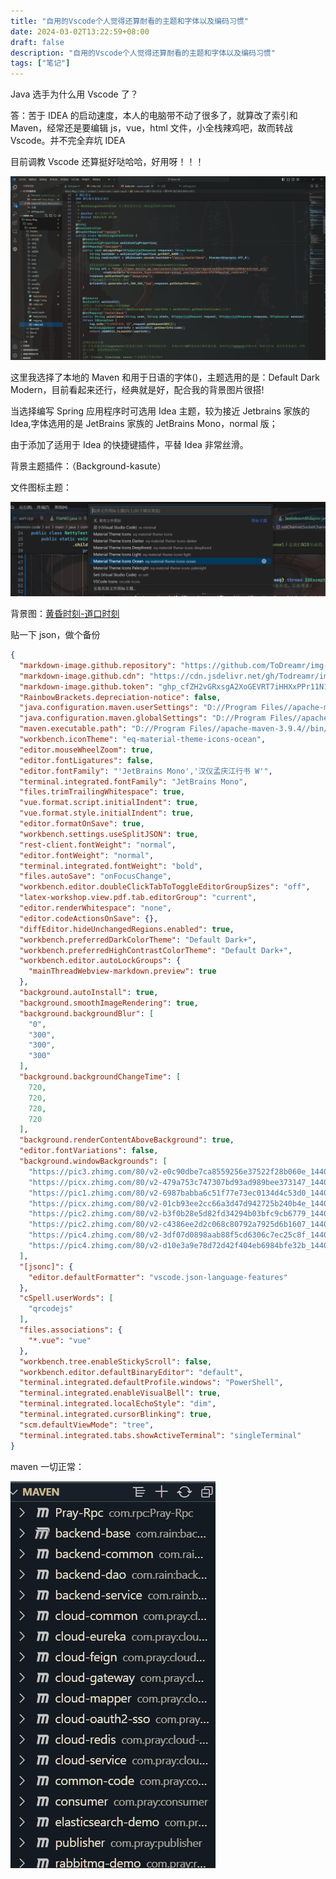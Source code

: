 ```yaml
---
title: "自用的Vscode个人觉得还算耐看的主题和字体以及编码习惯"
date: 2024-03-02T13:22:59+08:00
draft: false
description: "自用的Vscode个人觉得还算耐看的主题和字体以及编码习惯"
tags: ["笔记"]
---
```


Java 选手为什么用 Vscode 了？

答：苦于 IDEA 的启动速度，本人的电脑带不动了很多了，就算改了索引和 Maven，经常还是要编辑 js，vue，html 文件，小全栈辣鸡吧，故而转战 Vscode。并不完全弃坑 IDEA

目前调教 Vscode 还算挺好哒哈哈，好用呀！！！

![调教后的样子](image.png)

这里我选择了本地的 Maven 和用于日语的字体()，主题选用的是：Default Dark Modern，目前看起来还行，经典就是好，配合我的背景图片很搭!

当选择编写 Spring 应用程序时可选用 Idea 主题，较为接近 Jetbrains 家族的 Idea,字体选用的是 JetBrains 家族的 JetBrains Mono，normal 版；

由于添加了适用于 Idea 的快捷键插件，平替 Idea 非常丝滑。

背景主题插件：（Background-kasute）

文件图标主题：

![文件图标](image-2.png)

背景图：[黄昏时刻-道口时刻](https://pic3.zhimg.com/80/v2-e0c90dbe7ca8559256e37522f28b060e_1440w.webp)

贴一下 json，做个备份

```json
{
  "markdown-image.github.repository": "https://github.com/ToDreamr/img-cloud.git",
  "markdown-image.github.cdn": "https://cdn.jsdelivr.net/gh/Todreamr/img-cloud",
  "markdown-image.github.token": "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",
  "RainbowBrackets.depreciation-notice": false,
  "java.configuration.maven.userSettings": "D://Program Files//apache-maven-3.9.4//conf//settings.xml",
  "java.configuration.maven.globalSettings": "D://Program Files//apache-maven-3.9.4//conf//settings.xml",
  "maven.executable.path": "D://Program Files//apache-maven-3.9.4//bin//mvn",
  "workbench.iconTheme": "eq-material-theme-icons-ocean",
  "editor.mouseWheelZoom": true,
  "editor.fontLigatures": false,
  "editor.fontFamily": "'JetBrains Mono','汉仪孟庆江行书 W'",
  "terminal.integrated.fontFamily": "JetBrains Mono",
  "files.trimTrailingWhitespace": true,
  "vue.format.script.initialIndent": true,
  "vue.format.style.initialIndent": true,
  "editor.formatOnSave": true,
  "workbench.settings.useSplitJSON": true,
  "rest-client.fontWeight": "normal",
  "editor.fontWeight": "normal",
  "terminal.integrated.fontWeight": "bold",
  "files.autoSave": "onFocusChange",
  "workbench.editor.doubleClickTabToToggleEditorGroupSizes": "off",
  "latex-workshop.view.pdf.tab.editorGroup": "current",
  "editor.renderWhitespace": "none",
  "editor.codeActionsOnSave": {},
  "diffEditor.hideUnchangedRegions.enabled": true,
  "workbench.preferredDarkColorTheme": "Default Dark+",
  "workbench.preferredHighContrastColorTheme": "Default Dark+",
  "workbench.editor.autoLockGroups": {
    "mainThreadWebview-markdown.preview": true
  },
  "background.autoInstall": true,
  "background.smoothImageRendering": true,
  "background.backgroundBlur": [
    "0",
    "300",
    "300",
    "300"
  ],
  "background.backgroundChangeTime": [
    720,
    720,
    720,
    720
  ],
  "background.renderContentAboveBackground": true,
  "editor.fontVariations": false,
  "background.windowBackgrounds": [
    "https://pic3.zhimg.com/80/v2-e0c90dbe7ca8559256e37522f28b060e_1440w.webp",
    "https://picx.zhimg.com/80/v2-479a753c747307bd93ad989bee373147_1440w.webp?source=2c26e567",
    "https://pic1.zhimg.com/80/v2-6987babba6c51f77e73ec0134d4c53d0_1440w.webp",
    "https://picx.zhimg.com/80/v2-01cb93ee2cc66a3d47d942725b240b4e_1440w.webp?source=1def8aca",
    "https://pic2.zhimg.com/80/v2-b3f0b28e5d82fd34294b03bfc9cb6779_1440w.webp",
    "https://pic2.zhimg.com/80/v2-c4386ee2d2c068c80792a7925d6b1607_1440w.webp",
    "https://pic4.zhimg.com/80/v2-3df07d0898aab88f5cd6306c7ec25c8f_1440w.webp",
    "https://pic4.zhimg.com/80/v2-d10e3a9e78d72d42f404eb6984bfe32b_1440w.webp"
  ],
  "[jsonc]": {
    "editor.defaultFormatter": "vscode.json-language-features"
  },
  "cSpell.userWords": [
    "qrcodejs"
  ],
  "files.associations": {
    "*.vue": "vue"
  },
  "workbench.tree.enableStickyScroll": false,
  "workbench.editor.defaultBinaryEditor": "default",
  "terminal.integrated.defaultProfile.windows": "PowerShell",
  "terminal.integrated.enableVisualBell": true,
  "terminal.integrated.localEchoStyle": "dim",
  "terminal.integrated.cursorBlinking": true,
  "scm.defaultViewMode": "tree",
  "terminal.integrated.tabs.showActiveTerminal": "singleTerminal"
}
```

maven 一切正常：

![maven](image-1.png)
